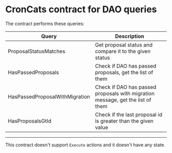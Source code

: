 # CronCats contract for DAO queries

The contract performs these queries:

| Query                          | Description                                                                    |
| ------------------------------ | ------------------------------------------------------------------------------ |
| ProposalStatusMatches          | Get proposal status and compare it to the given status                         |
| HasPassedProposals             | Check if DAO has passed proposals, get the list of them                        |
| HasPassedProposalWithMigration | Check if DAO has passed proposals with migration message, get the list of them |
| HasProposalsGtId               | Check if the last proposal id is greater than the given value                  |

*** 

This contract doesn't support `Execute` actions and it doesn't have any state.
